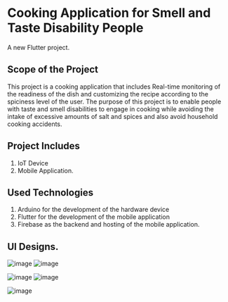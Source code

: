 # Cooking Application for Smell and Taste Disability People

A new Flutter project.

## Scope of the Project

This project is a cooking application that includes Real-time monitoring of the readiness of the dish and customizing the recipe according to the spiciness level of the user.
The purpose of this project is to enable people with taste and smell disabilities to engage in cooking while avoiding the intake of excessive amounts of salt and spices and also avoid household cooking accidents.

## Project Includes
1. IoT Device
2. Mobile Application.

## Used Technologies
1. Arduino for the development of the hardware device
2. Flutter for the development of the mobile application
3. Firebase as the backend and hosting of the mobile application.

## UI Designs.

![image](https://github.com/ridmirn/cooking-app/assets/105937420/059cab70-526b-423f-8247-4af4c915c853)           ![image](https://github.com/ridmirn/cooking-app/assets/105937420/c911756f-8a89-4821-ba4d-54fc6503c74d)

![image](https://github.com/ridmirn/cooking-app/assets/105937420/215a351b-0008-4d40-a621-6a1371ebc9a8)           ![image](https://github.com/ridmirn/cooking-app/assets/105937420/22d8aa0a-c942-46d3-8f92-fc02eb1b4367)

![image](https://github.com/ridmirn/cooking-app/assets/105937420/9187a8db-a52d-4b60-aca1-869e6529f201)

         


